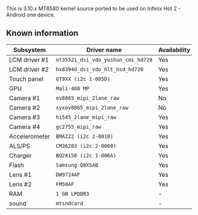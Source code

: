 This is 3.10.x MT6580 kernel source ported to be used on Infinix Hot 2 - Android one device.

## Known information
| Subsystem | Driver name | Availability | Working |
|-----------|-------------|--------------|---------|
| LCM driver #1 | `nt35521_dsi_vdo_yushun_cmi_hd720` | Yes | Yes |
| LCM driver #2 | `hx8394d_dsi_vdo_hlt_hsd_hd720` | Yes | No |
| Touch panel | `GT9XX (i2c 1-005D)` | Yes | Yes |
| GPU | `Mali-400 MP` | Yes | Yes |
| Camera #1 | `ov8865_mipi_2lane_raw` | No | No |
| Camera #2 | `syxov8865_mipi_2lane_raw` | No | No |
| Camera #3 | `hi545_2lane_mipi_raw` | Yes | No |
| Camera #4 | `gc2755_mipi_raw` | Yes | No |
| Accelerometer | `BMA222 (i2c 2-0018)` | Yes | ? |
| ALS/PS | `CM36283 (i2c 2-0060)` | Yes | ? |
| Charger | `BQ24158 (i2c 1-006A)` | Yes | ? |
| Flash | `Samsung Q8XSAB` | Yes | Yes |
| Lens #1 | `DW9714AF` | Yes | ? |
| Lens #2 | `FM50AF` | Yes | ? |
| RAM | `1 GB LPDDR3` | - | - |
| sound | `mtsndcard` | - | - |